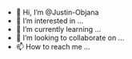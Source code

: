 - 👋 Hi, I’m @Justin-Objana
- 👀 I’m interested in ...
- 🌱 I’m currently learning ...
- 💞️ I’m looking to collaborate on ...
- 📫 How to reach me ...

<!---
Justin-Objana/Justin-Objana is a ✨ special ✨ repository because its `README.md` (this file) appears on your GitHub profile.
You can click the Preview link to take a look at your changes.
--->
